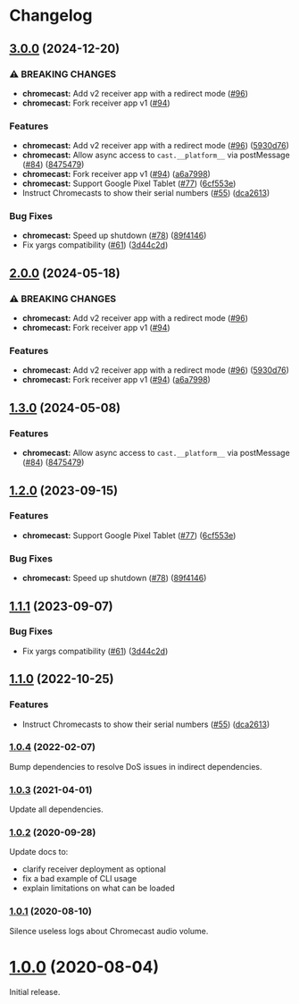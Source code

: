 # Changelog

## [3.0.0](https://github.com/joeyparrish/generic-webdriver-server/compare/chromecast-webdriver-server-v2.0.0...chromecast-webdriver-server-v3.0.0) (2024-12-20)


### ⚠ BREAKING CHANGES

* **chromecast:** Add v2 receiver app with a redirect mode ([#96](https://github.com/joeyparrish/generic-webdriver-server/issues/96))
* **chromecast:** Fork receiver app v1 ([#94](https://github.com/joeyparrish/generic-webdriver-server/issues/94))

### Features

* **chromecast:** Add v2 receiver app with a redirect mode ([#96](https://github.com/joeyparrish/generic-webdriver-server/issues/96)) ([5930d76](https://github.com/joeyparrish/generic-webdriver-server/commit/5930d764693a0dc21f8a1c2304a694dd88ec2cf6))
* **chromecast:** Allow async access to `cast.__platform__` via postMessage ([#84](https://github.com/joeyparrish/generic-webdriver-server/issues/84)) ([8475479](https://github.com/joeyparrish/generic-webdriver-server/commit/8475479f665c182b9beb184ceffd46bddcc6f052))
* **chromecast:** Fork receiver app v1 ([#94](https://github.com/joeyparrish/generic-webdriver-server/issues/94)) ([a6a7998](https://github.com/joeyparrish/generic-webdriver-server/commit/a6a79986a3ec853c1a5b5fd9b8a3e8f001861298))
* **chromecast:** Support Google Pixel Tablet ([#77](https://github.com/joeyparrish/generic-webdriver-server/issues/77)) ([6cf553e](https://github.com/joeyparrish/generic-webdriver-server/commit/6cf553ed90fd7c4fe73e7faba2be295455eaeb8a))
* Instruct Chromecasts to show their serial numbers ([#55](https://github.com/joeyparrish/generic-webdriver-server/issues/55)) ([dca2613](https://github.com/joeyparrish/generic-webdriver-server/commit/dca2613bca83de4f7d70737d32f41010887a7629))


### Bug Fixes

* **chromecast:** Speed up shutdown ([#78](https://github.com/joeyparrish/generic-webdriver-server/issues/78)) ([89f4146](https://github.com/joeyparrish/generic-webdriver-server/commit/89f4146d599bda3e93ac83a2d45c1dcb2da6a4e8))
* Fix yargs compatibility ([#61](https://github.com/joeyparrish/generic-webdriver-server/issues/61)) ([3d44c2d](https://github.com/joeyparrish/generic-webdriver-server/commit/3d44c2d52e5b992d220323b425b1d6229bc3675b))

## [2.0.0](https://github.com/shaka-project/generic-webdriver-server/compare/chromecast-webdriver-server-v1.3.0...chromecast-webdriver-server-v2.0.0) (2024-05-18)


### ⚠ BREAKING CHANGES

* **chromecast:** Add v2 receiver app with a redirect mode ([#96](https://github.com/shaka-project/generic-webdriver-server/issues/96))
* **chromecast:** Fork receiver app v1 ([#94](https://github.com/shaka-project/generic-webdriver-server/issues/94))

### Features

* **chromecast:** Add v2 receiver app with a redirect mode ([#96](https://github.com/shaka-project/generic-webdriver-server/issues/96)) ([5930d76](https://github.com/shaka-project/generic-webdriver-server/commit/5930d764693a0dc21f8a1c2304a694dd88ec2cf6))
* **chromecast:** Fork receiver app v1 ([#94](https://github.com/shaka-project/generic-webdriver-server/issues/94)) ([a6a7998](https://github.com/shaka-project/generic-webdriver-server/commit/a6a79986a3ec853c1a5b5fd9b8a3e8f001861298))

## [1.3.0](https://github.com/shaka-project/generic-webdriver-server/compare/chromecast-webdriver-server-v1.2.0...chromecast-webdriver-server-v1.3.0) (2024-05-08)


### Features

* **chromecast:** Allow async access to `cast.__platform__` via postMessage ([#84](https://github.com/shaka-project/generic-webdriver-server/issues/84)) ([8475479](https://github.com/shaka-project/generic-webdriver-server/commit/8475479f665c182b9beb184ceffd46bddcc6f052))

## [1.2.0](https://github.com/shaka-project/generic-webdriver-server/compare/chromecast-webdriver-server-v1.1.1...chromecast-webdriver-server-v1.2.0) (2023-09-15)


### Features

* **chromecast:** Support Google Pixel Tablet ([#77](https://github.com/shaka-project/generic-webdriver-server/issues/77)) ([6cf553e](https://github.com/shaka-project/generic-webdriver-server/commit/6cf553ed90fd7c4fe73e7faba2be295455eaeb8a))


### Bug Fixes

* **chromecast:** Speed up shutdown ([#78](https://github.com/shaka-project/generic-webdriver-server/issues/78)) ([89f4146](https://github.com/shaka-project/generic-webdriver-server/commit/89f4146d599bda3e93ac83a2d45c1dcb2da6a4e8))

## [1.1.1](https://github.com/shaka-project/generic-webdriver-server/compare/chromecast-webdriver-server-v1.1.0...chromecast-webdriver-server-v1.1.1) (2023-09-07)


### Bug Fixes

* Fix yargs compatibility ([#61](https://github.com/shaka-project/generic-webdriver-server/issues/61)) ([3d44c2d](https://github.com/shaka-project/generic-webdriver-server/commit/3d44c2d52e5b992d220323b425b1d6229bc3675b))

## [1.1.0](https://github.com/shaka-project/generic-webdriver-server/compare/chromecast-webdriver-server-v1.0.4...chromecast-webdriver-server-v1.1.0) (2022-10-25)


### Features

* Instruct Chromecasts to show their serial numbers ([#55](https://github.com/shaka-project/generic-webdriver-server/issues/55)) ([dca2613](https://github.com/shaka-project/generic-webdriver-server/commit/dca2613bca83de4f7d70737d32f41010887a7629))

### [1.0.4](https://github.com/shaka-project/generic-webdriver-server/compare/chromecast-webdriver-server-v1.0.3...chromecast-webdriver-server-v1.0.4) (2022-02-07)

Bump dependencies to resolve DoS issues in indirect dependencies.

### [1.0.3](https://github.com/shaka-project/generic-webdriver-server/compare/chromecast-webdriver-server-v1.0.2...chromecast-webdriver-server-v1.0.3) (2021-04-01)

Update all dependencies.

### [1.0.2](https://github.com/shaka-project/generic-webdriver-server/compare/chromecast-webdriver-server-v1.0.1...chromecast-webdriver-server-v1.0.2) (2020-09-28)

Update docs to:
 - clarify receiver deployment as optional
 - fix a bad example of CLI usage
 - explain limitations on what can be loaded

### [1.0.1](https://github.com/shaka-project/generic-webdriver-server/compare/chromecast-webdriver-server-v1.0.0...chromecast-webdriver-server-v1.0.1) (2020-08-10)

Silence useless logs about Chromecast audio volume.

# [1.0.0](https://github.com/shaka-project/generic-webdriver-server/commit/72100d7dffb4997d47360d5f0d81ae1409d6200b) (2020-08-04)

Initial release.
